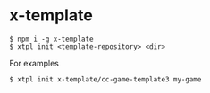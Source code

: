 # x-template

```sh-session
$ npm i -g x-template
$ xtpl init <template-repository> <dir>
```

For examples
```sh-session
$ xtpl init x-template/cc-game-template3 my-game
```